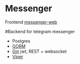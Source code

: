 # Messenger
Frontend [messenger-web](https://github.com/DillistoneFav/telegram-web)

#Backend for telegram messenger
- Postgres
- [GORM](https://github.com/go-gorm/gorm)
- [Gin](https://github.com/gin-gonic/gin) jwt, REST + websocket
- [Viper](https://github.com/spf13/viper)
